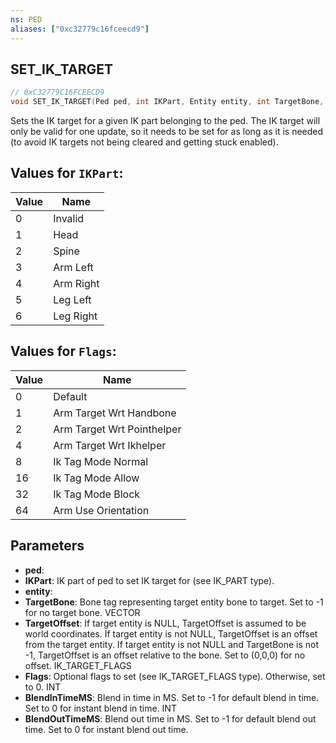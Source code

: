 ```yaml
---
ns: PED
aliases: ["0xc32779c16fceecd9"]
---
```

## SET_IK_TARGET

```c
// 0xC32779C16FCEECD9
void SET_IK_TARGET(Ped ped, int IKPart, Entity entity, int TargetBone, Vector3 TargetOffset, int Flags, int BlendInTimeMS, int BlendOutTimeMS);
```

Sets the IK target for a given IK part belonging to the ped. The IK target will only be valid for one update, so it needs to be set for as long as it is needed (to avoid IK targets not being cleared and getting stuck enabled).

## Values for `IKPart`:
| Value | Name |
| --- | --- |
| 0 | Invalid |
| 1 | Head |
| 2 | Spine |
| 3 | Arm Left |
| 4 | Arm Right |
| 5 | Leg Left |
| 6 | Leg Right |


## Values for `Flags`:
| Value | Name |
| --- | --- |
| 0 | Default |
| 1 | Arm Target Wrt Handbone |
| 2 | Arm Target Wrt Pointhelper |
| 4 | Arm Target Wrt Ikhelper |
| 8 | Ik Tag Mode Normal |
| 16 | Ik Tag Mode Allow |
| 32 | Ik Tag Mode Block |
| 64 | Arm Use Orientation |


## Parameters
* **ped**: 
* **IKPart**: IK part of ped to set IK target for (see IK_PART type).
* **entity**: 
* **TargetBone**: Bone tag representing target entity bone to target. Set to -1 for no target bone. VECTOR
* **TargetOffset**: If target entity is NULL, TargetOffset is assumed to be world coordinates. If target entity is not NULL, TargetOffset is an offset from the target entity. If target entity is not NULL and TargetBone is not -1, TargetOffset is an offset relative to the bone. Set to (0,0,0) for no offset. IK_TARGET_FLAGS
* **Flags**: Optional flags to set (see IK_TARGET_FLAGS type). Otherwise, set to 0. INT
* **BlendInTimeMS**: Blend in time in MS. Set to -1 for default blend in time. Set to 0 for instant blend in time. INT
* **BlendOutTimeMS**: Blend out time in MS. Set to -1 for default blend out time. Set to 0 for instant blend out time.
